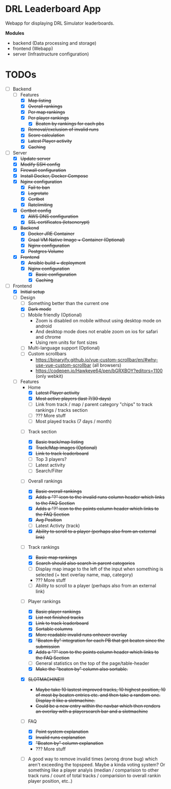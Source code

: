 # DRL Leaderboard App
Webapp for displaying DRL Simulator leaderboards.

**Modules**
* backend (Data processing and storage)
* frontend (Webapp)
* server (Infrastructure configuration)

# TODOs
* [ ] Backend
  * [ ] Features
    * [x] ~~Map listing~~
    * [x] ~~Overall rankings~~
    * [x] ~~Per map rankings~~
    * [x] ~~Per player rankings~~
      * [x] ~~Beaten by rankings for each pbs~~
    * [x] ~~Removal/exclusion of invalid runs~~
    * [x] ~~Score calculation~~
    * [x] ~~Latest Player activity~~
    * [x] ~~Caching~~
* [ ] Server
  * [x] ~~Update server~~
  * [x] ~~Modify SSH config~~
  * [x] ~~Firewall configuration~~
  * [x] ~~Install Docker, Docker Compose~~
  * [x] ~~Nginx configuration~~
    * [x] ~~Fail to ban~~
    * [x] ~~Logrotate~~
    * [x] ~~Certbot~~
    * [x] ~~Ratelimiting~~
  * [x] ~~Certbot config~~
    * [x] ~~AWS DNS configuration~~
    * [x] ~~SSL certificates (letsencrypt)~~
  * [x] ~~Backend~~
    * [x] ~~Docker JRE Container~~
    * [x] ~~Graal VM Native Image + Container (Optional)~~
    * [x] ~~Nginx configuration~~
    * [x] ~~Postgres Volume~~
  * [x] ~~Frontend~~
    * [x] ~~Ansible build + deployment~~
    * [x] ~~Nginx configuration~~
      * [x] ~~Basic configuration~~
      * [x] ~~Caching~~
* [ ] Frontend
  * [x] ~~Initial setup~~
  * [ ] Design
    * [ ] Something better than the current one
    * [x] ~~Dark mode~~
    * [ ] Mobile friendly (Optional)
      * Zoom is disabled on mobile without using desktop mode on android
      * And desktop mode does not enable zoom on ios for safari and chrome
      * Using rem units for font sizes
    * [ ] Multi-language support (Optional)
    * [ ] Custom scrollbars
      * https://binaryify.github.io/vue-custom-scrollbar/en/#why-use-vue-custom-scrollbar (all browsers)
      * https://codepen.io/Hawkeye64/pen/bGRXBOY?editors=1100 (only webkit)
  * [ ] Features
    * Home
      * [x] ~~Latest Player activity~~
      * [x] ~~Most active players (last 7/30 days)~~
      * [ ] Link from track / map / parent category "chips" to track rankings / tracks section
      * [ ] ??? More stuff 
      * [ ] Most played tracks (7 days / month)
    * [ ] Track section
      * [x] ~~Basic track/map listing~~
      * [x] ~~Track/Map images (Optional)~~
      * [x] ~~Link to track leaderboard~~
      * [ ] Top 3 players?
      * [ ] Latest activity
      * [ ] Search/Filter
    * [ ] Overall rankings
      * [x] ~~Basic overall rankings~~
      * [x] ~~Adds a "?" icon to the invalid runs column header which links to the FAQ Section~~
      * [x] ~~Adds a "?" icon to the points column header which links to the FAQ Section~~
      * [x] ~~Avg Position~~
      * [ ] Latest Activty (track)
      * [x] ~~Ability to scroll to a player (perhaps also from an external link)~~
    * [ ] Track rankings
      * [x] ~~Basic map rankings~~
      * [x] ~~Search should also search in parent categories~~
      * [ ] Display map image to the left of the input when something is selected (+ text overlay name, map, category)
      * ??? More stuff
      * [ ] Ability to scroll to a player (perhaps also from an external link)
    * [ ] Player rankings
      * [x] ~~Basic player rankings~~
      * [x] ~~List not finished tracks~~
      * [x] ~~Link to track leaderboard~~
      * [x] ~~Sortable columns~~
      * [x] ~~More readable invalid runs onhover overlay~~
      * [x] ~~"Beaten By" integration for each PB that got beaten since the submission~~
      * [x] ~~Adds a "?" icon to the points column header which links to the FAQ Section~~
      * [ ] General statistics on the top of the page/table-header
      * [x] ~~Make the "beaten by" column also sortable.~~
    * [x] ~~SLOTMACHINE!!!~~
      * ~~Maybe take 10 lastest improved tracks, 10 highest position, 10 of most by beaten entries etc. and then take a random one. Display it like a slotmachine.~~
      * ~~Could be a new entry within the navbar which then renders an overlay with a playersearch bar and a slotmachine~~
    * [ ] FAQ 
      * [x] ~~Point system explanation~~
      * [x] ~~Invalid runs explanation~~
      * [x] ~~"Beaten by" column explanation~~
      * ??? More stuff
    * [ ] A good way to remove invalid times (wrong drone bug) which aren't exceeding the topspeed. Maybe a kinda voting system? Or something like a player analyis (median / comparision to other track runs / count of total tracks / comparision to overall rankin player position, etc..)

